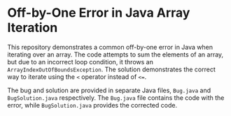 # Off-by-One Error in Java Array Iteration

This repository demonstrates a common off-by-one error in Java when iterating over an array.  The code attempts to sum the elements of an array, but due to an incorrect loop condition, it throws an `ArrayIndexOutOfBoundsException`.  The solution demonstrates the correct way to iterate using the `<` operator instead of `<=`.

The bug and solution are provided in separate Java files, `Bug.java` and `BugSolution.java` respectively.  The `Bug.java` file contains the code with the error, while `BugSolution.java` provides the corrected code.